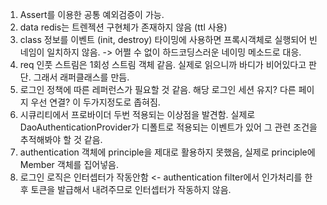 1. Assert를 이용한 공통 예외검증이 가능.
2. data redis는 트렌젝션 구현체가 존재하지 않음 (ttl 사용)
3. class 정보를 이벤트 (init, destroy) 타이밍에 사용하면 프록시객체로 실행되어 빈네임이 일치하지 않음.
   -> 어쩔 수 없이 하드코딩스러운 네이밍 메소드로 대응.
4. req 인풋 스트림은 1회성 스트림 객체 같음. 실제로 읽으니까 바디가 비어있다고 판단. 그래서 래퍼클래스를 만듬.
5. 로그인 정책에 따른 레퍼런스가 필요할 것 같음. 해당 로그인 세션 유지? 다른 페이지 우선 연결? 이 두가지정도로 좁혀짐.
6. 시큐리티에서 프로바이더 두번 적용되는 이상점을 발견함. 실제로 DaoAuthenticationProvider가 디폴트로 적용되는 이벤트가 있어 그 관련 조건을 추적해봐야 할 것 같음.
7. authentication 객체에 principle을 제대로 활용하지 못했음, 실제로 principle에 Member 객체를 집어넣음.
8. 로그인 로직은 인터셉터가 작동안함 <- authentication filter에서 인가처리를 한 후 토큰을 발급해서 내려주므로 인터셉터가 작동하지 않음.